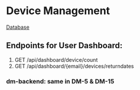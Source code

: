 # Device Management

[Database](https://github.com/KhushiSarkari/db-schema)

## Endpoints for User Dashboard:

1. GET /api/dashboard/device/count
2. GET /api/dashboard/{email}/devices/returndates

### dm-backend: same in DM-5 & DM-15
